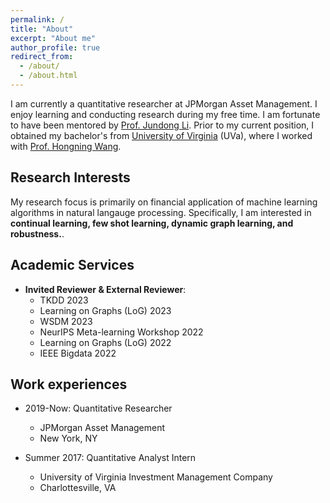 ```yaml
---
permalink: /
title: "About"
excerpt: "About me"
author_profile: true
redirect_from: 
  - /about/
  - /about.html
---
```


I am currently a quantitative researcher at JPMorgan Asset Management. I enjoy learning and conducting research during my free time. I am fortunate to have been mentored by [Prof. Jundong Li](https://jundongli.github.io/). Prior to my current position, I obtained my bachelor's from [University of Virginia](https://www.virginia.edu/) (UVa), where I worked with [Prof. Hongning Wang](https://scholar.google.com/citations?user=qkdvKNoAAAAJ&hl=en).

<!--I am currently a quantitative researcher at JPMorgan Asset Management. I am fortunate to have been mentored by [Prof. Jundong Li](http://www.ece.virginia.edu/~jl6qk/). Prior to my current position, I obtained my bachelor's from [University of Virginia](https://www.virginia.edu/) (UVa), where I worked with [Prof. Hongning Wang](https://www.cs.virginia.edu/~hw5x/).-->

Research Interests
---
My research focus is primarily on financial application of machine learning algorithms in natural langauge processing. Specifically, I am interested in **continual learning, few shot learning, dynamic graph learning, and robustness.**.
<!--My research focus is primarily on financial forecasting.-->

Academic Services
------
* **Invited Reviewer & External Reviewer**:
  * TKDD 2023
  * Learning on Graphs (LoG) 2023
  * WSDM 2023
  * NeurIPS Meta-learning Workshop 2022
  * Learning on Graphs (LoG) 2022
  * IEEE Bigdata 2022

Work experiences
------
* 2019-Now:  Quantitative Researcher
  * JPMorgan Asset Management
  * New York, NY

* Summer 2017: Quantitative Analyst Intern
  * University of Virginia Investment Management Company
  * Charlottesville, VA